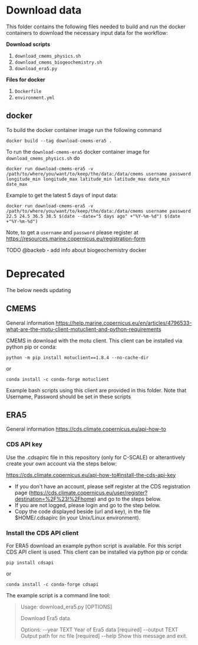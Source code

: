 # Download data

This folder contains the following files needed to build and run the docker
containers to download the necessary input data for the workflow:

**Download scripts**
1. `download_cmems_physics.sh`
2. `download_cmems_biogeochemistry.sh`
3. `download_era5.py`

**Files for docker**
1. `Dockerfile`
2. `environment.yml`

## docker
To build the docker container image run the following command
  
    docker build --tag download-cmems-era5 .

To run the `download-cmems-era5` docker container image for `download_cmems_physics.sh` do

    docker run download-cmems-era5 -v /path/to/where/you/want/to/keep/the/data:/data/cmems username password longitude_min longitude_max latitude_min latitude_max date_min date_max

Example to get the latest 5 days of input data:

    docker run download-cmems-era5 -v /path/to/where/you/want/to/keep/the/data:/data/cmems username password 22.5 24.5 36.5 38.5 $(date --date="5 days ago" +"%Y-%m-%d") $(date +"%Y-%m-%d")
  
Note, to get a `username` and `password` please register at https://resources.marine.copernicus.eu/registration-form

TODO @backeb - add info about biogeochemistry docker

# Deprecated
The below needs updating

## CMEMS

General information
https://help.marine.copernicus.eu/en/articles/4796533-what-are-the-motu-client-motuclient-and-python-requirements

CMEMS in download with the motu client. This client can be installed via python pip or conda:
	
	python -m pip install motuclient==1.8.4 --no-cache-dir

or

	conda install -c conda-forge motuclient

Example bash scripts using this client are provided in this folder. Note that Username, Password should be set in these scripts

## ERA5

General information
https://cds.climate.copernicus.eu/api-how-to 

### CDS API key

Use the .cdsapirc file in this repository (only for C-SCALE) or alterantively create your own account via the steps below:

https://cds.climate.copernicus.eu/api-how-to#install-the-cds-api-key
- If you don't have an account, please self register at the CDS registration page (https://cds.climate.copernicus.eu/user/register?destination=%2F%23!%2Fhome) and go to the steps below.
- If you are not logged, please login and go to the step below.
- Copy the code displayed beside (url and key), in the file $HOME/.cdsapirc (in your Unix/Linux environment).

### Install the CDS API client

For ERA5 download an example python script is available. For this script CDS API client is used. This client can be installed via python pip or conda:

	pip install cdsapi

or

	conda install -c conda-forge cdsapi

The example script is a command line tool:

> Usage: download_era5.py [OPTIONS]
> 
> Download Era5 data.
>
> Options:
>   --year TEXT    Year of Era5 data  [required]
>   --output TEXT  Output path for nc file  [required]
>   --help         Show this message and exit.



